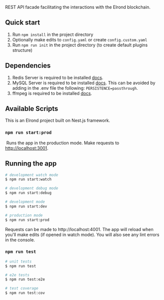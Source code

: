 REST API facade facilitating the interactions with the Elrond blockchain.

## Quick start

1. Run `npm install` in the project directory
2. Optionally make edits to `config.yaml` or create `config.custom.yaml`
3. Run `npm run init` in the project directory (to create default plugins structure)

## Dependencies

1. Redis Server is required to be installed [docs](https://redis.io/).
2. MySQL Server is required to be installed [docs](https://dev.mysql.com/doc/refman/8.0/en/installing.html). This can be avoided by adding in the .env file the following: `PERSISTENCE=passthrough`.
3. ffmpeg is required to be installed [docs](https://www.ffmpeg.org/download.html).

## Available Scripts

This is an Elrond project built on Nest.js framework.

### `npm run start:prod`

​
Runs the app in the production mode.
Make requests to [http://localhost:3001](http://localhost:3001).

## Running the app

```bash
# development watch mode
$ npm run start:watch

# development debug mode
$ npm run start:debug

# development mode
$ npm run start:dev

# production mode
$ npm run start:prod
```

Requests can be made to http://localhost:4001. The app will reload when you'll make edits (if opened in watch mode). You will also see any lint errors in the console.​

### `npm run test`

```bash
# unit tests
$ npm run test

# e2e tests
$ npm run test:e2e

# test coverage
$ npm run test:cov
```
